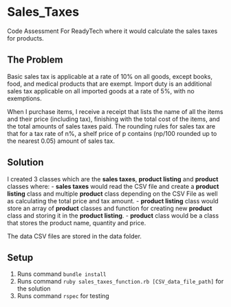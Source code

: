 # Sales_Taxes

Code Assessment For ReadyTech where it would calculate the sales taxes for products.

## The Problem

Basic sales tax is applicable at a rate of 10% on all goods, except books, food, and medical products that are exempt. Import duty is an additional sales tax applicable on all imported goods at a rate of 5%, with no exemptions.

When I purchase items, I receive a receipt that lists the name of all the items and their price (including tax), finishing with the total cost of the items, and the total amounts of sales taxes paid. The rounding rules for sales tax are that for a tax rate of n%, a shelf price of p contains (np/100 rounded up to the nearest 0.05) amount of sales tax.

## Solution

I created 3 classes which are the **sales taxes**, **product listing** and **product** classes where: 
	- **sales taxes** would read the CSV file and create a **product listing** class and multiple **product** class depending on the CSV File as well as calculating the total price and tax amount.
	- **product listing** class would store an array of **product** classes and function for creating new **product** class and storing it in the **product listing**.
	- **product** class would be a class that stores the product name, quantity and price.

The data CSV files are stored in the data folder.

## Setup

1. Runs command ```bundle install```
2. Runs command ```ruby sales_taxes_function.rb [CSV_data_file_path]``` for the solution
3. Runs command ```rspec``` for testing
